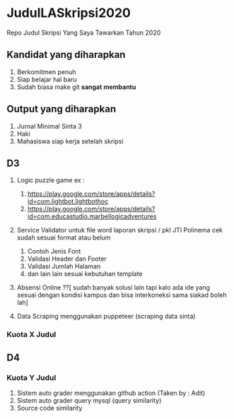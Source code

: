 # JudulLASkripsi2020

Repo Judul Skripsi Yang Saya Tawarkan Tahun 2020

## Kandidat yang diharapkan

1. Berkomitmen penuh
2. Siap belajar hal baru
3. Sudah biasa make git **sangat membantu**

## Output yang diharapkan

1. Jurnal Minimal Sinta 3
2. Haki
3. Mahasiswa siap kerja setelah skripsi

## D3

1. Logic puzzle game ex :

   1. https://play.google.com/store/apps/details?id=com.lightbot.lightbothoc
   2. https://play.google.com/store/apps/details?id=com.educastudio.marbellogicadventures

2. Service Validator untuk file word laporan skripsi / pkl JTI Polinema cek sudah sesuai format atau belum
   1. Contoh Jenis Font
   2. Validasi Header dan Footer
   3. Validasi Jumlah Halaman
   4. dan lain lain sesuai kebutuhan template
3. Absensi Online ??[ sudah banyak solusi lain tapi kalo ada ide yang sesuai dengan kondisi kampus dan bisa interkoneksi sama siakad boleh lah]
4. Data Scraping menggunakan puppeteer (scraping data sinta)

### Kuota X Judul

## D4

### Kuota Y Judul

1. Sistem auto grader menggunakan github action (Taken by : Adit)
2. Sistem auto grader query mysql (query similarity)
3. Source code similarity
